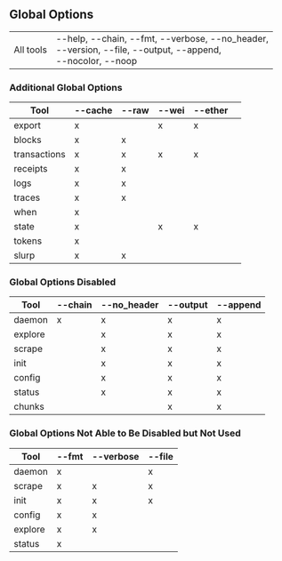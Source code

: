 ## Global Options

|           |                                                                                                                |
| --------- | -------------------------------------------------------------------------------------------------------------- |
| All tools | --help, --chain, --fmt, --verbose, --no_header,<br>--version, --file, --output, --append,<br>--nocolor, --noop |

### Additional Global Options

| Tool         | --cache | --raw | --wei | --ether |     |
| ------------ | ------- | ----- | ----- | ------- | --- |
| export       | x       |       | x     | x       |     |
| blocks       | x       | x     |       |         |     |
| transactions | x       | x     | x     | x       |     |
| receipts     | x       | x     |       |         |     |
| logs         | x       | x     |       |         |     |
| traces       | x       | x     |       |         |     |
| when         | x       |       |       |         |     |
| state        | x       |       | x     | x       |     |
| tokens       | x       |       |       |         |     |
| slurp        | x       | x     |       |         |     |

### Global Options Disabled

| Tool    | --chain | --no_header | --output | --append |
| ------- | ------- | ----------- | -------- | -------- |
| daemon  | x       | x           | x        | x        |
| explore |         | x           | x        | x        |
| scrape  |         | x           | x        | x        |
| init    |         | x           | x        | x        |
| config  |         | x           | x        | x        |
| status  |         | x           | x        | x        |
| chunks  |         |             | x        | x        |

### Global Options Not Able to Be Disabled but Not Used

| Tool    | --fmt | --verbose | --file |
| ------- | ----- | --------- | ------ |
| daemon  | x     |           | x      |
| scrape  | x     | x         | x      |
| init    | x     | x         | x      |
| config  | x     | x         |        |
| explore | x     | x         |        |
| status  | x     |           |        |
